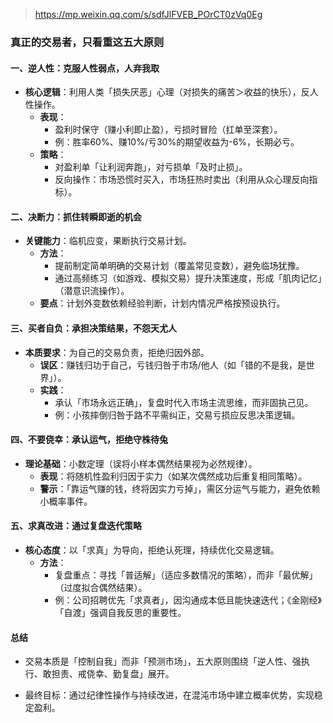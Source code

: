 > https://mp.weixin.qq.com/s/sdfJlFVEB_POrCT0zVq0Eg

### 真正的交易者，只看重这五大原则  

#### 一、逆人性：克服人性弱点，人弃我取  

- **核心逻辑**：利用人类「损失厌恶」心理（对损失的痛苦＞收益的快乐），反人性操作。  
  - **表现**：  
    - 盈利时保守（赚小利即止盈），亏损时冒险（扛单至深套）。  
    - 例：胜率60%、赚10%/亏30%的期望收益为-6%，长期必亏。  
  - **策略**：  
    - 对盈利单「让利润奔跑」，对亏损单「及时止损」。  
    - 反向操作：市场恐慌时买入，市场狂热时卖出（利用从众心理反向指标）。  

#### 二、决断力：抓住转瞬即逝的机会  

- **关键能力**：临机应变，果断执行交易计划。  
  - **方法**：  
    - 提前制定简单明确的交易计划（覆盖常见变数），避免临场犹豫。  
    - 通过高频练习（如游戏、模拟交易）提升决策速度，形成「肌肉记忆」（潜意识流操作）。  
  - **要点**：计划外变数依赖经验判断，计划内情况严格按预设执行。  

#### 三、买者自负：承担决策结果，不怨天尤人  

- **本质要求**：为自己的交易负责，拒绝归因外部。  
  - **误区**：赚钱归功于自己，亏钱归咎于市场/他人（如「错的不是我，是世界」）。  
  - **实践**：  
    - 承认「市场永远正确」，复盘时代入市场主流思维，而非固执己见。  
    - 例：小孩摔倒归咎于路不平需纠正，交易亏损应反思决策逻辑。  

#### 四、不要侥幸：承认运气，拒绝守株待兔  

- **理论基础**：小数定理（误将小样本偶然结果视为必然规律）。  
  - **表现**：将随机性盈利归因于实力（如某次偶然成功后重复相同策略）。  
  - **警示**：「靠运气赚的钱，终将因实力亏掉」，需区分运气与能力，避免依赖小概率事件。  

#### 五、求真改进：通过复盘迭代策略  

- **核心态度**：以「求真」为导向，拒绝认死理，持续优化交易逻辑。  
  - **方法**：  
    - 复盘重点：寻找「普适解」（适应多数情况的策略），而非「最优解」（过度拟合偶然结果）。  
    - 例：公司招聘优先「求真者」，因沟通成本低且能快速迭代；《金刚经》「自渡」强调自我反思的重要性。  

#### 总结  

- 交易本质是「控制自我」而非「预测市场」，五大原则围绕「逆人性、强执行、敢担责、戒侥幸、勤复盘」展开。  
 
- 最终目标：通过纪律性操作与持续改进，在混沌市场中建立概率优势，实现稳定盈利。